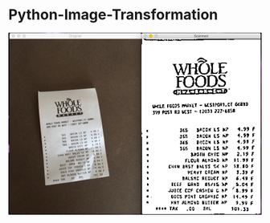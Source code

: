 # Python-Image-Transformation

![alt text](https://github.com/rohit-gpt/Python-Image-Transformation/blob/master/Screen%20Shot%202019-02-08%20at%2011.54.11%20PM.png)
